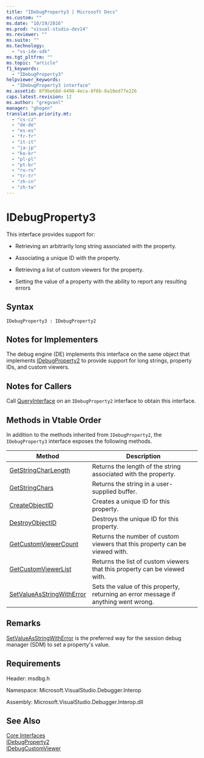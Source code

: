 ```yaml
---
title: "IDebugProperty3 | Microsoft Docs"
ms.custom: ""
ms.date: "10/19/2016"
ms.prod: "visual-studio-dev14"
ms.reviewer: ""
ms.suite: ""
ms.technology: 
  - "vs-ide-sdk"
ms.tgt_pltfrm: ""
ms.topic: "article"
f1_keywords: 
  - "IDebugProperty3"
helpviewer_keywords: 
  - "IDebugProperty3 interface"
ms.assetid: 8f9be68d-4490-4eca-8f6b-8a10ed77e226
caps.latest.revision: 12
ms.author: "gregvanl"
manager: "ghogen"
translation.priority.mt: 
  - "cs-cz"
  - "de-de"
  - "es-es"
  - "fr-fr"
  - "it-it"
  - "ja-jp"
  - "ko-kr"
  - "pl-pl"
  - "pt-br"
  - "ru-ru"
  - "tr-tr"
  - "zh-cn"
  - "zh-tw"
---
```

# IDebugProperty3
This interface provides support for:  
  
-   Retrieving an arbitrarily long string associated with the property.  
  
-   Associating a unique ID with the property.  
  
-   Retrieving a list of custom viewers for the property.  
  
-   Setting the value of a property with the ability to report any resulting errors  
  
## Syntax  
  
```  
IDebugProperty3 : IDebugProperty2  
```  
  
## Notes for Implementers  
 The debug engine (DE) implements this interface on the same object that implements [IDebugProperty2](../extensibility/idebugproperty2.md) to provide support for long strings, property IDs, and custom viewers.  
  
## Notes for Callers  
 Call [QueryInterface](../Topic/QueryInterface.md) on an `IDebugProperty2` interface to obtain this interface.  
  
## Methods in Vtable Order  
 In addition to the methods inherited from `IDebugProperty2`, the `IDebugProperty3` interface exposes the following methods.  
  
|Method|Description|  
|------------|-----------------|  
|[GetStringCharLength](../extensibility/idebugproperty3--getstringcharlength.md)|Returns the length of the string associated with the property.|  
|[GetStringChars](../extensibility/idebugproperty3--getstringchars.md)|Returns the string in a user-supplied buffer.|  
|[CreateObjectID](../extensibility/idebugproperty3--createobjectid.md)|Creates a unique ID for this property.|  
|[DestroyObjectID](../extensibility/idebugproperty3--destroyobjectid.md)|Destroys the unique ID for this property.|  
|[GetCustomViewerCount](../extensibility/idebugproperty3--getcustomviewercount.md)|Returns the number of custom viewers that this property can be viewed with.|  
|[GetCustomViewerList](../extensibility/idebugproperty3--getcustomviewerlist.md)|Returns the list of custom viewers that this property can be viewed with.|  
|[SetValueAsStringWithError](../extensibility/idebugproperty3--setvalueasstringwitherror.md)|Sets the value of this property, returning an error message if anything went wrong.|  
  
## Remarks  
 [SetValueAsStringWithError](../extensibility/idebugproperty3--setvalueasstringwitherror.md) is the preferred way for the session debug manager (SDM) to set a property's value.  
  
## Requirements  
 Header: msdbg.h  
  
 Namespace: Microsoft.VisualStudio.Debugger.Interop  
  
 Assembly: Microsoft.VisualStudio.Debugger.Interop.dll  
  
## See Also  
 [Core Interfaces](../extensibility/core-interfaces.md)   
 [IDebugProperty2](../extensibility/idebugproperty2.md)   
 [IDebugCustomViewer](../extensibility/idebugcustomviewer.md)